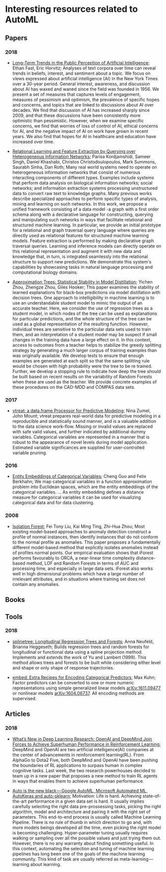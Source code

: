 # Interesting resources related to AutoML

## Papers

### 2018

* [Long-Term Trends in the Public Perception of Artificial Intelligence](https://arxiv.org/abs/1609.04904); Ethan Fast, Eric Horvitz; Analyses of text corpora over time can reveal trends in beliefs, interest, and sentiment about a topic. We focus on views expressed about artificial intelligence (AI) in the New York Times over a 30-year period. General interest, awareness, and discussion about AI has waxed and waned since the field was founded in 1956. We present a set of measures that captures levels of engagement, measures of pessimism and optimism, the prevalence of specific hopes and concerns, and topics that are linked to discussions about AI over decades. We find that discussion of AI has increased sharply since 2009, and that these discussions have been consistently more optimistic than pessimistic. However, when we examine specific concerns, we find that worries of loss of control of AI, ethical concerns for AI, and the negative impact of AI on work have grown in recent years. We also find that hopes for AI in healthcare and education have increased over time.

* [Relational Learning and Feature Extraction by Querying over Heterogeneous Information Networks](https://arxiv.org/abs/1707.07794); Parisa Kordjamshidi, Sameer Singh, Daniel Khashabi, Christos Christodoulopoulos, Mark Summons, Saurabh Sinha, Dan Roth; Many real world systems need to operate on heterogeneous information networks that consist of numerous interacting components of different types. Examples include systems that perform data analysis on biological information networks; social networks; and information extraction systems processing unstructured data to convert raw text to knowledge graphs. Many previous works describe specialized approaches to perform specific types of analysis, mining and learning on such networks. In this work, we propose a unified framework consisting of a data model -a graph with a first order schema along with a declarative language for constructing, querying and manipulating such networks in ways that facilitate relational and structured machine learning. In particular, we provide an initial prototype for a relational and graph traversal query language where queries are directly used as relational features for structured machine learning models. Feature extraction is performed by making declarative graph traversal queries. Learning and inference models can directly operate on this relational representation and augment it with new data and knowledge that, in turn, is integrated seamlessly into the relational structure to support new predictions. We demonstrate this system's capabilities by showcasing tasks in natural language processing and computational biology domains.

* [Approximation Trees: Statistical Stability in Model Distillation](https://arxiv.org/abs/1808.07573); Yichen Zhou, Zhengze Zhou, Giles Hooker; This paper examines the stability of learned explanations for black-box predictions via model distillation with decision trees. One approach to intelligibility in machine learning is to use an understandable student model to mimic the output of an accurate teacher. Here, we consider the use of regression trees as a student model, in which nodes of the tree can be used as explanations for particular predictions, and the whole structure of the tree can be used as a global representation of the resulting function. However, individual trees are sensitive to the particular data sets used to train them, and an interpretation of a student model may be suspect if small changes in the training data have a large effect on it. In this context, access to outcomes from a teacher helps to stabilize the greedy splitting strategy by generating a much larger corpus of training examples than was originally available. We develop tests to ensure that enough examples are generated at each split so that the same splitting rule would be chosen with high probability were the tree to be re trained. Further, we develop a stopping rule to indicate how deep the tree should be built based on recent results on the variability of Random Forests when these are used as the teacher. We provide concrete examples of these procedures on the CAD-MDD and COMPAS data sets.

### 2017

* [vtreat: a data.frame Processor for Predictive Modeling](https://arxiv.org/pdf/1611.09477.pdf); Nina Zumel, John Mount; vtreat prepares real-world data for predictive modeling in a reproducible and statistically sound manner, and is a valuable addition to the data science work-flow. Missing or invalid values are replaced with safe valid values, and further indicated by additional dummy variables. Categorical variables are represented in a manner that is robust to the appearance of novel levels during model application. Estimated variable significances are supplied for user-controlled variable pruning.

### 2016

* [Entity Embeddings of Categorical Variables](https://arxiv.org/pdf/1604.06737.pdf); Cheng Guo and Felix Berkhahn; We map categorical variables in a function approximation problem into Euclidean spaces, which are the entity embeddings of the categorical variables. ... As entity embedding defines a distance measure for categorical variables it can be used for visualizing categorical data and for data clustering.

### 2008 

* [Isolation Forest](https://cs.nju.edu.cn/zhouzh/zhouzh.files/publication/icdm08b.pdf); Fei Tony Liu, Kai Ming Ting, Zhi-Hua Zhou; Most existing model-based approaches to anomaly detection construct a profile of normal instances, then identify instances that do not conform to the normal profile as anomalies. This paper proposes a fundamentally different model-based method that explicitly isolates anomalies instead of profiles normal points. Our empirical evaluation shows that iForest performs favourably to ORCA, a near-linear time complexity distance-based method, LOF and Random Forests in terms of AUC and processing time, and especially in large data sets. iForest also works well in high dimensional problems which have a large number of irrelevant attributes, and in situations where training set does not contain any anomalies.

## Books



## Tools

### 2018

* [splinetree: Longitudinal Regression Trees and Forests](https://cran.r-project.org/web/packages/splinetree/index.html); Anna Neufeld, Brianna Heggeseth; Builds regression trees and random forests for longitudinal or functional data using a spline projection method. Implements and extends the work of Yu and Lambert (1999). This method allows trees and forests to be built while considering either level and shape or only shape of response trajectories.

* [embed: Extra Recipes for Encoding Categorical Predictors](https://cran.r-project.org/web/packages/embed/index.html); 	Max Kuhn; Factor predictors can be converted to one or more numeric representations using simple generalized linear models <arXiv:1611.09477> or nonlinear models <arXiv:1604.06737>. All encoding methods are supervised.

## Articles

### 2018

* [What’s New in Deep Learning Research: OpenAI and DeepMind Join Forces to Achieve Superhuman Performance in Reinforcement Learning](https://towardsdatascience.com/whats-new-in-deep-learning-research-openai-and-deepmind-join-forces-to-achieve-superhuman-48e7d1accf85); DeepMind and OpenAI are two artificial intelligence(AI) companies at the center of advancements in reinforcement learning(RL). From AlphaGo to Dota2 Five, both DeepMind and OpenAI have been pushing the boundaries of RL applications to surpass human in complex cognitive tasks. Last week, the two research powerhouses decided to team up in a new paper that proposes a new method to train RL agents in ways that enables them to achieve superhuman performance.

* [Auto is the new black — Google AutoML, Microsoft Automated ML, AutoKeras and auto-sklearn](https://medium.com/@santiagof/auto-is-the-new-black-google-automl-microsoft-automated-ml-autokeras-and-auto-sklearn-80d1d3c3005c); Motivation: Life is hard. Achieving state-of-the-art performance in a given data set is hard. It usually implies carefully selecting the right data pre-prossessing tasks, picking the right algorithm, model and architecture and pairing it with the right set of parameters. This end-to-end process is usually called Machine Learning Pipeline. There is no rule of thumb in which direction to go and, with more models beings developed all the time, even picking the right model is becoming challenging. Hyper-parameter tuning usually requires walking or sampling over all the possible values and just trying them out. However, there is no any warranty about finding something useful. In this context, automating the selection and tuning of machine learning pipelines has long been one of the goals of the machine learning community. This kind of task are usually referred as meta-learning — learning about learning.
